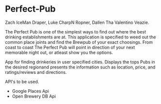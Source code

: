 # Perfect-Pub

Zach IceMan Draper, Luke CharpN Ropner, Dallen Tha Valentino Veazie.

The Perfect Pub is one of the simplest ways to find out where the best drinking establishments are at. This application is specified to weed out the common place joints and find the Brewpub of your exact choosings. From coast to coast The Perfect Pub will point in direction of your next memorable night out, or atleast show you the options. 

App for finding drinkeries in user specified cities. Displays the tops Pubs in the desired regionand presents the information such as location, price, and ratings/reviews and directions. 


API's to be used.
- Google Places Api
- Open Brewery DB Api


